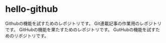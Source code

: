 # hello-github
Githubの機能を試すためのレポジトリです。
Git連載記事の作業用のレポジトリです。
GitHubの機能を果たすためのレポジトリです。
GutHubの機能を試すためのリポジトリです。
